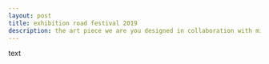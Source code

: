 ```yaml
---
layout: post
title: exhibition road festival 2019
description: the art piece we are you designed in collaboration with miyuki oka for the grantham art prize 2018 on display at imperial college london for the warmup event of the london climate action week
---
```


text

